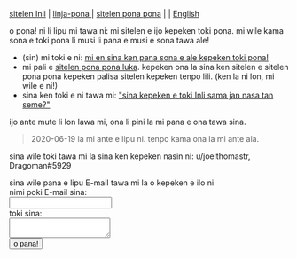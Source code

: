 [sitelen Inli](https://joelthomastr.github.io/tokipona/READMEsi) | [<span class="lp">linja-pona </span>](https://joelthomastr.github.io/tokipona/READMElp) | [<span class="spp">sitelen pona pona</span>](https://joelthomastr.github.io/tokipona/READMEspp) | [<i class="twa twa-framed-picture"></i><i class="twa twa-red-heart"></i>](https://joelthomastr.github.io/tokipona/READMEse) | [English](https://joelthomastr.github.io/tokipona/READMEen)

o pona! ni li lipu mi tawa ni: mi sitelen e ijo kepeken toki pona. mi wile kama sona e toki pona li musi li pana e musi e sona tawa ale!

- (sin) mi toki e ni: [mi en sina ken pana sona e ale kepeken toki pona!](https://joelthomastr.github.io/tokipona/pana-sona-ale_si)
- mi pali e [sitelen pona pona luka](https://joelthomastr.github.io/tokipona/sitelen-pona-pona-luka_si). kepeken ona la sina ken sitelen e sitelen pona pona kepeken palisa sitelen kepeken tenpo lili. (ken la ni lon, mi wile e ni!)
- sina ken toki e ni tawa mi: ["sina kepeken e toki Inli sama jan nasa tan seme?"](https://joelthomastr.github.io/tokipona/kepeken-pi-toki-inli_si)

ijo ante mute li lon lawa mi, ona li pini la mi pana e ona tawa sina.

> 2020-06-19 la mi ante e lipu ni. tenpo kama ona la mi ante ala.

<!-- LikeBtn.com BEGIN -->
<span class="likebtn-wrapper" data-theme="gray" data-i18n_like="pona" data-identifier="READMEsi" data-share_size="large" data-i18n_dislike="ni li ike tawa mi" data-i18n_like_tooltip="lipu ni li pona tawa mi" data-i18n_dislike_tooltip="lipu ni li ike tawa mi" data-i18n_unlike_tooltip="lipu ni li pona ala tawa mi" data-i18n_undislike_tooltip="lipu ni li ike ala tawa mi" data-i18n_share_text="o pana e lipu ni tawa jan ante!" data-i18n_popup_close="o weka" data-i18n_popup_text="o pona!"></span>
<script>(function(d,e,s){if(d.getElementById("likebtn_wjs"))return;a=d.createElement(e);m=d.getElementsByTagName(e)[0];a.async=1;a.id="likebtn_wjs";a.src=s;m.parentNode.insertBefore(a, m)})(document,"script","//w.likebtn.com/js/w/widget.js");</script>
<!-- LikeBtn.com END -->

sina wile toki tawa mi la sina ken kepeken nasin ni:
u/joelthomastr, Dragoman#5929

<form
  action="https://formspree.io/xpzyllzr"
  method="POST"
>
  <label>
    sina wile pana e lipu E-mail tawa mi la o kepeken e ilo ni<br>nimi poki E-mail sina:<br>
    <input type="text" name="_replyto">
  </label><br>
  <label>
    toki sina:<br>
    <textarea name="message"></textarea>
  </label>
<br>
  <button type="submit">o pana!</button>
